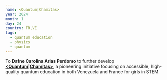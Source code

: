 ```yaml
---
name: <Quantum|Chamitas>
year: 2024
month: 1
day: 24
country: FR,VE
tags:
  - quantum education
  - physics
  - quantum
---
```

To **Dafne Carolina Arias Perdomo** to further develop **[<Quantum|Chamitas>](https://drcarolinaperdomo.com/empowering-young-venezuelan-girls-in-quantum-education/)**, a pioneering initiative focusing on accessible, high-quality quantum education in both Venezuela and France for girls in STEM.

